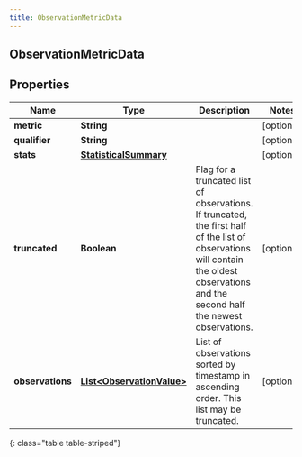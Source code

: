 ```yaml
---
title: ObservationMetricData
---
```


## ObservationMetricData

## Properties

| Name             | Type                                                                         | Description                                                                                                                                                                           | Notes      |
| ---------------- | ---------------------------------------------------------------------------- | ------------------------------------------------------------------------------------------------------------------------------------------------------------------------------------- | ---------- |
| **metric**       | <!----><!---->**String**<!---->                                              |                                                                                                                                                                                       | [optional] |
| **qualifier**    | <!----><!---->**String**<!---->                                              |                                                                                                                                                                                       | [optional] |
| **stats**        | <!----><!---->[**StatisticalSummary**](StatisticalSummary.md)<!---->         |                                                                                                                                                                                       | [optional] |
| **truncated**    | <!----><!---->**Boolean**<!---->                                             | Flag for a truncated list of observations. If truncated, the first half of the list of observations will contain the oldest observations and the second half the newest observations. | [optional] |
| **observations** | <!----><!---->[**List&lt;ObservationValue&gt;**](ObservationValue.md)<!----> | List of observations sorted by timestamp in ascending order. This list may be truncated.                                                                                              | [optional] |

{: class="table table-striped"}
